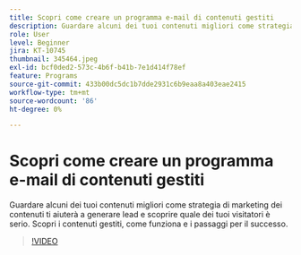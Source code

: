 ```yaml
---
title: Scopri come creare un programma e-mail di contenuti gestiti
description: Guardare alcuni dei tuoi contenuti migliori come strategia di marketing dei contenuti ti aiuterà a generare lead e scoprire quale dei tuoi visitatori è serio. Informazioni su Gated... (Le descrizioni devono essere comprese tra 60 e 160 caratteri)
role: User
level: Beginner
jira: KT-10745
thumbnail: 345464.jpeg
exl-id: bcf0ded2-573c-4b6f-b41b-7e1d414f78ef
feature: Programs
source-git-commit: 433b00dc5dc1b7dde2931c6b9eaa8a403eae2415
workflow-type: tm+mt
source-wordcount: '86'
ht-degree: 0%

---
```


# Scopri come creare un programma e-mail di contenuti gestiti

Guardare alcuni dei tuoi contenuti migliori come strategia di marketing dei contenuti ti aiuterà a generare lead e scoprire quale dei tuoi visitatori è serio. Scopri i contenuti gestiti, come funziona e i passaggi per il successo.

>[!VIDEO](https://video.tv.adobe.com/v/345464/?quality=12&learn=on)
